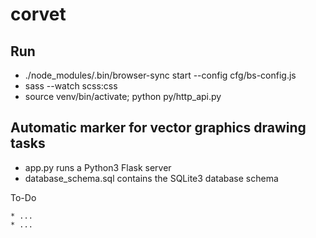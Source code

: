 corvet
======

Run
---
* ./node_modules/.bin/browser-sync start --config cfg/bs-config.js
* sass --watch scss:css
* source venv/bin/activate; python py/http_api.py

Automatic marker for vector graphics drawing tasks
--------------------------------------------------
* app.py runs a Python3 Flask server
* database_schema.sql contains the SQLite3 database schema

To-Do
`````
* ...
* ...

